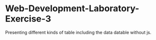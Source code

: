 # Web-Development-Laboratory-Exercise-3
Presenting different kinds of table including the data datable without js.
